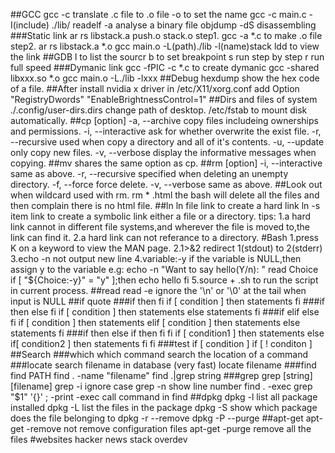 ##GCC
    gcc -c translate .c file to .o file -o to set the name
    gcc -c main.c -I(include) ./lib/
    readelf -a analyse a binary file
    objdump -dS disassembling
###Static link
    ar rs libstack.a push.o stack.o
    step1. gcc -a *.c to make .o file
    step2. ar rs libstack.a *.o 
    gcc main.o -L(path)./lib -l(name)stack
    ldd to view the link
##GDB
    l to list the sourcr
    b to set breakpoint
    s run step by step
    r run full speed
###Dymanic link
    gcc -fPIC -c *.c to create dymanic
    gcc -shared libxxx.so *.o
    gcc main.o -L./lib -lxxx
##Debug
    hexdump show the hex code of a file.
##After install nvidia x driver
    in /etc/X11/xorg.conf add
    Option "RegistryDwords" "EnableBrightnessControl=1"
##Dirs and files of system
    ./.config/user-dirs.dirs change path of desktop.
    /etc/fstab to mount disk automatically.
##cp [option]
    -a, --archive      copy files includeing ownerships and permissions.
    -i, --interactive  ask for whether overwrite the exist file.
    -r, --recursive    used when copy a directory and all of it's contents.
    -u, --update       only copy new files. 
    -v, --verbose      display the informative messages when copying.
##mv shares the same option as cp.
##rm [option]
    -i, --interactive  same as above.
    -r, --recursive    specified when deleting an unempty directory.
    -f, --force        force delete.
    -v, --verbose      same as above.
##Look out when wildcard used with rm.
    rm * .html
    the bash will delete all the files and then complain there is no html file.
##ln
    ln file link     to create a hard link
    ln -s item link  to create a symbolic link either a file or a directory.
    tips:
        1.a hard link cannot in different file systems,and wherever the file is moved to,the link can find it.
        2.a hard link can not referance to a directory.
#Bash
    1.press K on a keyword to view the MAN page.
    2.1>&2 redirect 1(stdout) to 2(stderr)
    3.echo -n not output new line
    4.variable:-y  if the variable is NULL,then assign y to the variable
        e.g:
        echo -n "Want to say hello(Y/n): "
        read Choice
        if [ "${Choice:-y}" = "y" ];then
            echo hello
        fi
    5.source + .sh to run the script in current process.
##read
    read -e ignore the '\n' or '\0' at the tail when input is NULL
##if quote
###if then fi
    if [ condition ]
    then
        statements
    fi
###if then else fi
    if [ condition ]
    then
        statements
    else
        statements
    fi
###if elif else fi
    if [ condition ]
    then
        statements
    elif [ condition ]
    then
        statements
    else
        statements
    fi
###if then else if then fi fi
    if [ condition1 ]
    then
        statements
    else
        if[ condition2 ]
        then
            statements
        fi
    fi
###test
    if [ condition ]
    if [ ! conditon ]
##Search
###which
    which command
    search the location of a command
###locate
    search filename in database (very fast)
    locate filename
###find
    find PATH
    find . -name "filename"
    find .|grep string
###grep
    grep [string] [filename]
    grep -i ignore case
    grep -n show line number
    find . -exec grep "$1" '{}' \; -print 
    -exec call command in find
##dpkg
    dpkg -l   list all package installed
    dpkg -L   list the files in the package
    dpkg -S   show which package does the file belonging to
    dpkg -r --remove
    dpkg -P --purge
##apt-get
    apt-get -remove  not remove configuration files
    apt-get -purge   remove all the files
#websites
    hacker news
    stack overdev
